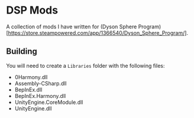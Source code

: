 # DSP Mods
A collection of mods I have written for (Dyson Sphere Program)[https://store.steampowered.com/app/1366540/Dyson_Sphere_Program/].

## Building
You will need to create a `Libraries` folder with the following files:
- 0Harmony.dll
- Assembly-CSharp.dll
- BepInEx.dll
- BepInEx.Harmony.dll
- UnityEngine.CoreModule.dll
- UnityEngine.dll
